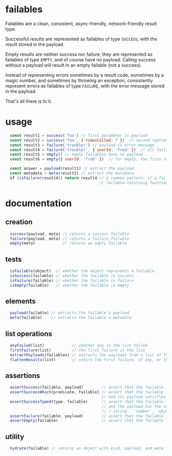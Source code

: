 # failables

Failables are a clean, consistent, async-friendly, network-friendly result type.  

Successful results are represented as failables of type `SUCCESS`, with the result stored in the payload.

Empty results are neither success nor failure; they are represented as failables of type `EMPTY`, and of course have no payload.  Calling success without a payload will result in an empty failable (not a success).

Instead of representing errors sometimes by a result code, sometimes by a magic number, and sometimes by throwing an exception, consistently represent errors as failables of type `FAILURE`, with the error message stored in the payload.

That's all there is to it.

# usage

```js
  const result1 = success('foo') // first parameter is payload
  const result2 = success('foo', { timesCalled: 7 })  // second (optional) parameter is metadata
  const result3 = failure('trouble!') // payload is error message
  const result4 = failure('trouble!', { userId: 'fred' })  // all failables can include metadata
  const result5 = empty() // empty failables have no payload
  const result6 = empty({ userId: 'fred' })  // for empty, the first (optional) parameter is metadata

  const answer = payload(result1) // extract the payload
  const metadata = meta(result2) // extract the metadata
  if (isFailure(result4)) return result4 // a common pattern: if a failure is encountered in a
                                         // failable-returning function, just return the failure directly
```

# documentation
## creation
```js
  success(payload, meta) // returns a success failable
  failure(payload, meta) // returns a failure failable
  empty(meta)            // returns an empty failable
```
## tests
```js
  isFailable(object)  // whether the object represents a failable
  isSuccess(failable) // whether the failable is success
  isFailure(failable) // whether the failable is failure
  isEmpty(failable)   // whether the failable is empty
```
## elements
```js
  payload(failable) // extracts the failable's payload
  meta(failable)    // extracts the failable's metadata
```
## list operations
```js
  anyFailed(list)            // whether any in the list failed
  firstFailure(list)         // the first failure in the list
  extractPayloads(failables) // extracts the payloads from a list of failables
  flattenResults(list)       // return the first failure, if any, or the extracted payloads
```
## assertions
```js
  assertSuccess(failable, payload)        // assert that the failable is success
  assertSuccessWhich(predicate, failable) // assert that the failable is success
                                          // and its payload satisfies the predicate
  assertSuccessTyped(type, failable)      // assert that the failable is success
                                          // and the payload has the named type
                                          // ('string', 'number', 'object', 'boolean')
  assertFailure(failable, payload)        // assert that the failable is failure
  assertEmpty(failable)                   // assert that the failable is empty
```
## utility
```js
  hydrate(failable) // returns an object with kind, payload, and meta fields
```
